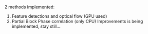 2 methods implemented:
1. Feature detections and optical flow (GPU used)
2. Partial Block Phase correlation (only CPU)
Improvements is being implemented, stay still...
